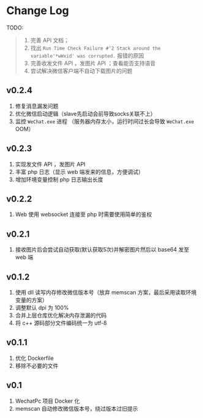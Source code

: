 
# Change Log

TODO: 
> 1. 完善 API 文档；
> 2. 找出 `Run Time Check Failure #‘2 Stack around the variable'*wWxid' was corrupted.` 报错的原因
> 3. 完善收发文件 API ，发图片 API ；查看能否支持语音
> 4. 尝试解决微信客户端不自动下载图片的问题

## v0.2.4
1. 修复消息漏发问题
2. 优化微信启动逻辑（slave先启动会前导致socks关联不上）
3. 监控 `WeChat.exe` 进程 （服务器内存太小，运行时间过长会导致 `WeChat.exe` OOM）

## v0.2.3
1. 实现发文件 API ，发图片 API
2. 丰富 php 日志（显示 web 端发来的信息，方便调试）
3. 增加环境变量控制 php 日志输出长度

## v0.2.2
1. Web 使用 websocket 连接至 php 时需要使用简单的鉴权

## v0.2.1
1. 接收图片后会尝试自动获取(默认获取5次)并解密图片然后以 base64 发至 web 端

## v0.1.2
1. 使用 dll 读写内存修改微信版本号（放弃 memscan 方案，最后采用读取环境变量的方案）
2. 调整默认 dpi 为 100%
3. 合并上层仓库优化解决内存泄漏的代码
4. 将 c++ 源码部分文件编码统一为 utf-8

## v0.1.1
1. 优化 Dockerfile 
2. 移除不必要的文件

## v0.1
1. WechatPc 项目 Docker 化
2. memscan 自动修改微信版本号，绕过版本过旧提示
